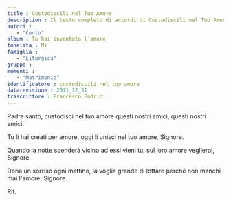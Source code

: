 ```yaml
--- 
title : Custodiscili nel Tuo Amore
description : Il testo completo di accordi di Custodiscili nel Tuo Amore. Inseriscila nel tuo canzoniere!
autori : 
   - "Cento"
album : Tu hai inventato l'amore
tonalita : Mi
famiglia : 
   - "Liturgica"
gruppo : 
momenti : 
   - "Matrimonio"
identificatore : custodiscili_nel_tuo_amore
datarevisione : 2011_12_31
trascrittore : Francesco Endrici
--- 
```




Padre santo, custodisci nel tuo amore
questi nostri amici, questi nostri amici. 


Tu li hai creati per amore, 
oggi li unisci nel tuo amore, Signore.


Quando la notte scenderà
vicino ad essi vieni tu,
sul loro amore veglierai, Signore.


Dona un sorriso ogni mattino,
la voglia grande di lottare
perché non manchi mai l'amore, Signore.


Rit. 


